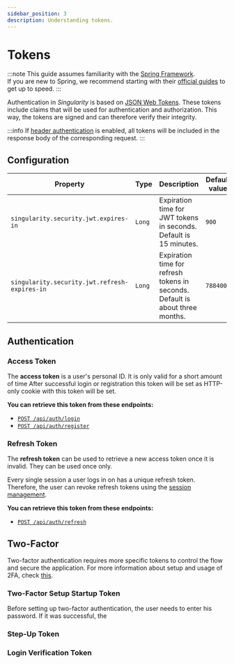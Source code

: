 ```yaml
---
sidebar_position: 3
description: Understanding tokens.
---
```


# Tokens

:::note
This guide assumes familiarity with the [Spring Framework](https://spring.io).  
If you are new to Spring, we recommend starting with their [official guides](https://spring.io/quickstart) to get up to speed.
:::

Authentication in *Singularity* is based on [JSON Web Tokens](https://www.jwt.io/introduction).
These tokens include claims that will be used for authentication and authorization.
This way, the tokens are signed and can therefore verify their integrity.

:::info
If [header authentication](/docs/authorization/basics#header-authentication) is enabled,
all tokens will be included in the response body of the corresponding request.
:::

## Configuration

| Property                                      | Type   | Description                                                                   | Default value |
|-----------------------------------------------|--------|-------------------------------------------------------------------------------|---------------|
| `singularity.security.jwt.expires-in`         | `Long` | Expiration time for JWT tokens in seconds. Default is 15 minutes.             | `900`         |
| `singularity.security.jwt.refresh-expires-in` | `Long` | Expiration time for refresh tokens in seconds. Default is about three months. | `7884000`     |


## Authentication

### Access Token

The **access token** is a user's personal ID.
It is only valid for a short amount of time
After successful login or registration this token will be set as HTTP-only cookie with this token will be set.

**You can retrieve this token from these endpoints:**
* [`POST /api/auth/login`](/swagger#/User%20Session/login)
* [`POST /api/auth/register`](/swagger#/User%20Session/register)

### Refresh Token

The **refresh token** can be used to retrieve a new access token once it is invalid.
They can be used once only.

Every single session a user logs in on has a unique refresh token.
Therefore, the user can revoke refresh tokens using the [session management](/docs/authorization/sessions).

**You can retrieve this token from these endpoints:**
* [`POST /api/auth/refresh`](/swagger#/User%20Session/refresh)

## Two-Factor

Two-factor authentication requires more specific tokens to control the flow and secure the application.
For more information about setup and usage of 2FA, check [this](/docs/authorization/two-factor).

### Two-Factor Setup Startup Token

Before setting up two-factor authentication, the user needs to enter his password.
If it was successful, the 

### Step-Up Token

### Login Verification Token


